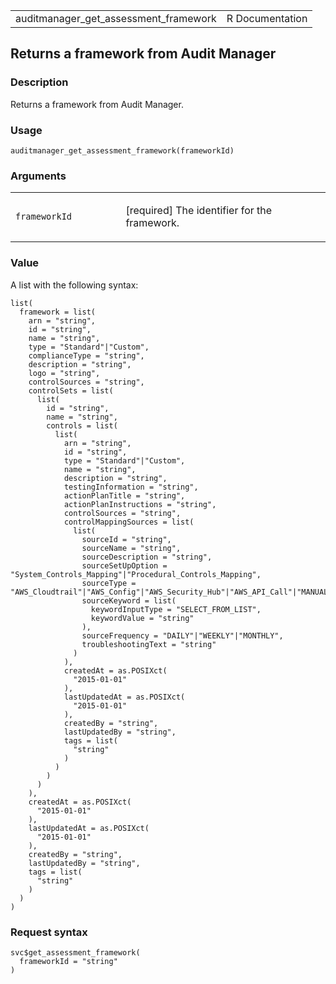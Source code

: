 <table style="width: 100%;">
<tbody>
<tr class="odd">
<td>auditmanager_get_assessment_framework</td>
<td style="text-align: right;">R Documentation</td>
</tr>
</tbody>
</table>

## Returns a framework from Audit Manager

### Description

Returns a framework from Audit Manager.

### Usage

    auditmanager_get_assessment_framework(frameworkId)

### Arguments

<table>
<colgroup>
<col style="width: 35%" />
<col style="width: 65%" />
</colgroup>
<tbody>
<tr class="odd">
<td><code
id="auditmanager_get_assessment_framework_:_frameworkId">frameworkId</code></td>
<td><p>[required] The identifier for the framework.</p></td>
</tr>
</tbody>
</table>

### Value

A list with the following syntax:

    list(
      framework = list(
        arn = "string",
        id = "string",
        name = "string",
        type = "Standard"|"Custom",
        complianceType = "string",
        description = "string",
        logo = "string",
        controlSources = "string",
        controlSets = list(
          list(
            id = "string",
            name = "string",
            controls = list(
              list(
                arn = "string",
                id = "string",
                type = "Standard"|"Custom",
                name = "string",
                description = "string",
                testingInformation = "string",
                actionPlanTitle = "string",
                actionPlanInstructions = "string",
                controlSources = "string",
                controlMappingSources = list(
                  list(
                    sourceId = "string",
                    sourceName = "string",
                    sourceDescription = "string",
                    sourceSetUpOption = "System_Controls_Mapping"|"Procedural_Controls_Mapping",
                    sourceType = "AWS_Cloudtrail"|"AWS_Config"|"AWS_Security_Hub"|"AWS_API_Call"|"MANUAL",
                    sourceKeyword = list(
                      keywordInputType = "SELECT_FROM_LIST",
                      keywordValue = "string"
                    ),
                    sourceFrequency = "DAILY"|"WEEKLY"|"MONTHLY",
                    troubleshootingText = "string"
                  )
                ),
                createdAt = as.POSIXct(
                  "2015-01-01"
                ),
                lastUpdatedAt = as.POSIXct(
                  "2015-01-01"
                ),
                createdBy = "string",
                lastUpdatedBy = "string",
                tags = list(
                  "string"
                )
              )
            )
          )
        ),
        createdAt = as.POSIXct(
          "2015-01-01"
        ),
        lastUpdatedAt = as.POSIXct(
          "2015-01-01"
        ),
        createdBy = "string",
        lastUpdatedBy = "string",
        tags = list(
          "string"
        )
      )
    )

### Request syntax

    svc$get_assessment_framework(
      frameworkId = "string"
    )
